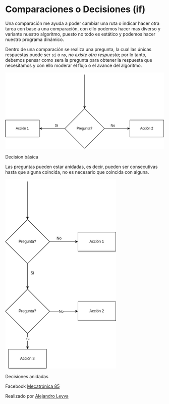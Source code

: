 # Comparaciones o Decisiones (if) 

Una comparación me ayuda a poder cambiar una ruta o indicar hacer otra tarea con base a una comparación, con ello podemos hacer mas diverso y variante nuestro algoritmo, puesto no todo es estático y podemos hacer nuestro programa dinámico.

Dentro de una comparación se realiza una pregunta, la cual las únicas respuestas puede ser `si` o `no`, *no existe otra respuesta*; por lo tanto, debemos pensar como sera la pregunta para obtener la respuesta que necesitamos y con ello moderar el flujo o el avance del algoritmo.

![decision1](img/desicion_1.png)
<figcaption>Decision básica</figcaption>


Las preguntas pueden estar anidadas, es decir, pueden ser consecutivas hasta que alguna coincida, no es necesario que coincida con alguna.


![decision2](img/desicion_2.png)
<figcaption>Decisiones anidadas</figcaption>



<!-- text autogenerated footer --> <p>Facebook <a href="https://www.facebook.com/mecatronica85/" target="_blank">Mecatrónica 85</a></p><p>Realizado por <a href="https://www.alejandro-leyva.com" target="_blank">Alejandro Leyva</a></p>